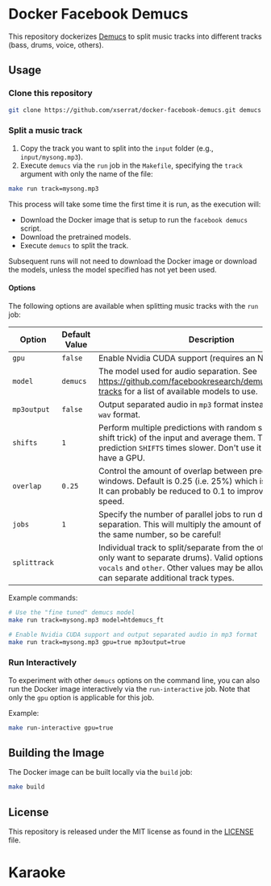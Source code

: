 # Docker Facebook Demucs
This repository dockerizes [Demucs](https://github.com/adefossez/demucs)
to split music tracks into different tracks (bass, drums, voice, others).

## Usage
### Clone this repository
```bash
git clone https://github.com/xserrat/docker-facebook-demucs.git demucs
```
### Split a music track
1. Copy the track you want to split into the `input` folder (e.g., `input/mysong.mp3`).
2. Execute `demucs` via the `run` job in the `Makefile`, specifying the `track` argument with only the name of the file:
```bash
make run track=mysong.mp3
```

This process will take some time the first time it is run, as the execution will:
* Download the Docker image that is setup to run the `facebook demucs` script.
* Download the pretrained models.
* Execute `demucs` to split the track.

Subsequent runs will not need to download the Docker image or download the models, unless the model specified has not yet been used.

#### Options
The following options are available when splitting music tracks with the `run` job:

Option | Default Value | Description
--- | --- | ---
`gpu`           | `false` | Enable Nvidia CUDA support (requires an Nvidia GPU).
`model`         | `demucs`| The model used for audio separation. See https://github.com/facebookresearch/demucs#separating-tracks for a list of available models to use.
`mp3output`     | `false` | Output separated audio in `mp3` format instead of the default `wav` format.
`shifts`        | `1`     | Perform multiple predictions with random shifts (a.k.a the shift trick) of the input and average them. This makes prediction `SHIFTS` times slower. Don't use it unless you have a GPU.
`overlap`       | `0.25`  | Control the amount of overlap between prediction windows. Default is 0.25 (i.e. 25%) which is probably fine. It can probably be reduced to 0.1 to improve separation speed.
`jobs`          | `1`     | Specify the number of parallel jobs to run during separation. This will multiply the amount of RAM used by the same number, so be careful!
`splittrack`    |         | Individual track to split/separate from the others (e.g., you only want to separate drums). Valid options are `bass`, `drums`, `vocals` and `other`. Other values may be allowed if the model can separate additional track types.

Example commands:
```bash
# Use the "fine tuned" demucs model
make run track=mysong.mp3 model=htdemucs_ft

# Enable Nvidia CUDA support and output separated audio in mp3 format
make run track=mysong.mp3 gpu=true mp3output=true
```

### Run Interactively

To experiment with other `demucs` options on the command line, you can also run the Docker image interactively via the `run-interactive` job. Note that only the `gpu` option is applicable for this job.

Example:
```bash
make run-interactive gpu=true
```

## Building the Image

The Docker image can be built locally via the `build` job:
```bash
make build
```

## License
This repository is released under the MIT license as found in the [LICENSE](LICENSE) file.
# Karaoke
